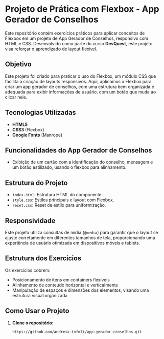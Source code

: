# Projeto de Prática com Flexbox - App Gerador de Conselhos

Este repositório contém exercícios práticos para aplicar conceitos de Flexbox em um projeto de App Gerador de Conselhos, responsivo com HTML e CSS. Desenvolvido como parte do curso **DevQuest**, este projeto visa reforçar o aprendizado de layout flexível.

## Objetivo
Este projeto foi criado para praticar o uso do Flexbox, um módulo CSS que facilita a criação de layouts responsivos. Aqui, aplicamos o Flexbox para criar um app gerador de conselhos, com uma estrutura bem organizada e adequada para exibir informações de usuário, com um botão que muda ao clicar nele.

## Tecnologias Utilizadas
- **HTML5**
- **CSS3** (Flexbox)
- **Google Fonts** (Manrope)

## Funcionalidades do App Gerador de Conselhos
- Exibição de um cartão com a identificação do conselho, mensagem e um botão estilizado, usando o flexbox para alinhamento.

## Estrutura do Projeto
- `index.html`: Estrutura HTML do componente.
- `style.css`: Estilos principais e layout com Flexbox.
- `reset.css`: Reset de estilo para uniformização.

## Responsividade
Este projeto utiliza consultas de mídia (`@media`) para garantir que o layout se ajuste corretamente em diferentes tamanhos de tela, proporcionando uma experiência de usuário otimizada em dispositivos móveis e tablets.

## Estrutura dos Exercícios
Os exercícios cobrem:
- Posicionamento de itens em containers flexíveis
- Alinhamento de conteúdo horizontal e verticalmente
- Manipulação de espaços e dimensões dos elementos, visando uma estrutura visual organizada

## Como Usar o Projeto
1. **Clone o repositório**:
   ```bash
   https://github.com/andreia-tofoli/app-gerador-conselhos.git